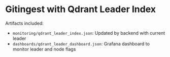 # Gitingest with Qdrant Leader Index

Artifacts included:

- `monitoring/qdrant_leader_index.json`: Updated by backend with current leader
- `dashboards/qdrant_leader_dashboard.json`: Grafana dashboard to monitor leader and node flags
